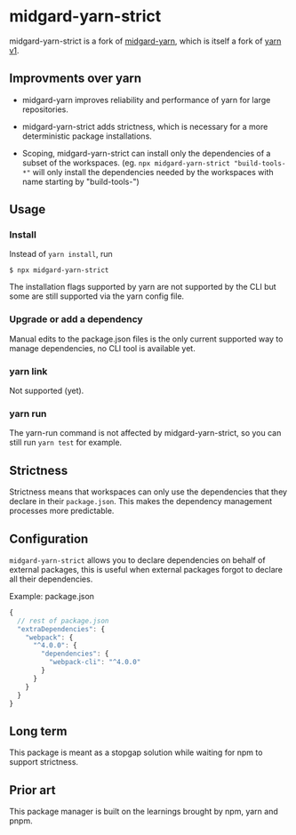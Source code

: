 # midgard-yarn-strict

midgard-yarn-strict is a fork of [midgard-yarn](https://www.npmjs.com/package/midgard-yarn), which is itself a fork of [yarn v1](https://www.npmjs.com/package/yarn).

## Improvments over yarn

- midgard-yarn improves reliability and performance of yarn for large repositories.

- midgard-yarn-strict adds strictness, which is necessary for a more deterministic package installations.

- Scoping, midgard-yarn-strict can install only the dependencies of a subset of the workspaces. (eg. `npx midgard-yarn-strict "build-tools-*"` will only install the dependencies needed by the workspaces with name starting by "build-tools-")

## Usage

### Install

Instead of `yarn install`, run

```
$ npx midgard-yarn-strict
```

The installation flags supported by yarn are not supported by the CLI but some are still supported via the yarn config file.

### Upgrade or add a dependency

Manual edits to the package.json files is the only current supported way to manage dependencies, no CLI tool is available yet.

### yarn link

Not supported (yet).

### yarn run

The yarn-run command is not affected by midgard-yarn-strict, so you can still run `yarn test` for example.

## Strictness

Strictness means that workspaces can only use the dependencies that they declare in their `package.json`. This makes the dependency management processes more predictable.

## Configuration

`midgard-yarn-strict` allows you to declare dependencies on behalf of external packages, this is useful when external packages forgot to declare all their dependencies.

Example: package.json
```javascript
{
  // rest of package.json
  "extraDependencies": {
    "webpack": {
      "^4.0.0": {
        "dependencies": {
          "webpack-cli": "^4.0.0"
        }
      }
    }
  }
}
```


## Long term

This package is meant as a stopgap solution while waiting for npm to support strictness.

## Prior art

This package manager is built on the learnings brought by npm, yarn and pnpm.
